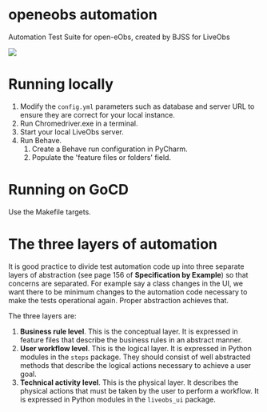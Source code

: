 # openeobs automation
Automation Test Suite for open-eObs, created by BJSS for LiveObs

![](https://img.shields.io/travis/openeobs/openeobs-automation.svg?logo=travis)

# Running locally
1. Modify the `config.yml` parameters such as database and server URL 
to ensure they are correct for your local instance.
2. Run Chromedriver.exe in a terminal.
3. Start your local LiveObs server.
4. Run Behave.
	1. Create a Behave run configuration in PyCharm.
	2. Populate the 'feature files or folders' field.

# Running on GoCD
Use the Makefile targets.

# The three layers of automation
It is good practice to divide test automation code up into three separate 
layers of abstraction (see page 156 of **Specification by Example**) so that 
concerns are separated. For example say a class changes in the UI, we want 
there to be minimum changes to the automation code necessary to make the tests 
operational again. Proper abstraction achieves that.

The three layers are:
1. **Business rule level**. This is the conceptual layer. It is expressed in 
feature files that describe the business rules in an abstract manner.
1. **User workflow level**. This is the logical layer. It is expressed in 
Python modules in the `steps` package. They should consist of well abstracted 
methods that describe the logical actions necessary to achieve a user goal.
1. **Technical activity level**. This is the physical layer. It describes the 
physical actions that must be taken by the user to perform a workflow. It is 
expressed in Python modules in the `liveobs_ui` package.
